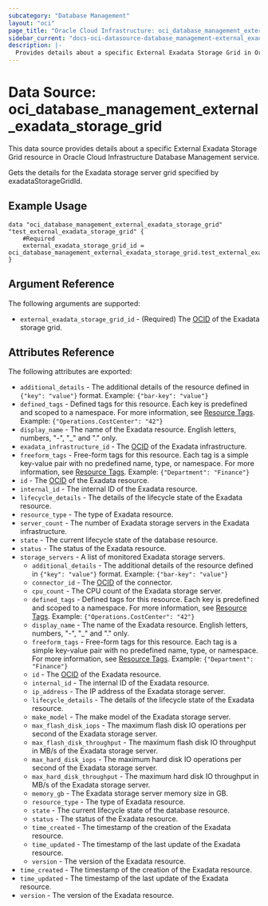 ```yaml
---
subcategory: "Database Management"
layout: "oci"
page_title: "Oracle Cloud Infrastructure: oci_database_management_external_exadata_storage_grid"
sidebar_current: "docs-oci-datasource-database_management-external_exadata_storage_grid"
description: |-
  Provides details about a specific External Exadata Storage Grid in Oracle Cloud Infrastructure Database Management service
---
```


# Data Source: oci_database_management_external_exadata_storage_grid
This data source provides details about a specific External Exadata Storage Grid resource in Oracle Cloud Infrastructure Database Management service.

Gets the details for the Exadata storage server grid specified by exadataStorageGridId.


## Example Usage

```hcl
data "oci_database_management_external_exadata_storage_grid" "test_external_exadata_storage_grid" {
	#Required
	external_exadata_storage_grid_id = oci_database_management_external_exadata_storage_grid.test_external_exadata_storage_grid.id
}
```

## Argument Reference

The following arguments are supported:

* `external_exadata_storage_grid_id` - (Required) The [OCID](https://docs.cloud.oracle.com/iaas/Content/General/Concepts/identifiers.htm) of the Exadata storage grid.


## Attributes Reference

The following attributes are exported:

* `additional_details` - The additional details of the resource defined in `{"key": "value"}` format. Example: `{"bar-key": "value"}` 
* `defined_tags` - Defined tags for this resource. Each key is predefined and scoped to a namespace. For more information, see [Resource Tags](https://docs.cloud.oracle.com/iaas/Content/General/Concepts/resourcetags.htm). Example: `{"Operations.CostCenter": "42"}` 
* `display_name` - The name of the Exadata resource. English letters, numbers, "-", "_" and "." only.
* `exadata_infrastructure_id` - The [OCID](https://docs.cloud.oracle.com/iaas/Content/General/Concepts/identifiers.htm) of the Exadata infrastructure.
* `freeform_tags` - Free-form tags for this resource. Each tag is a simple key-value pair with no predefined name, type, or namespace. For more information, see [Resource Tags](https://docs.cloud.oracle.com/iaas/Content/General/Concepts/resourcetags.htm). Example: `{"Department": "Finance"}` 
* `id` - The [OCID](https://docs.cloud.oracle.com/iaas/Content/General/Concepts/identifiers.htm) of the Exadata resource.
* `internal_id` - The internal ID of the Exadata resource.
* `lifecycle_details` - The details of the lifecycle state of the Exadata resource.
* `resource_type` - The type of Exadata resource.
* `server_count` - The number of Exadata storage servers in the Exadata infrastructure.
* `state` - The current lifecycle state of the database resource.
* `status` - The status of the Exadata resource.
* `storage_servers` - A list of monitored Exadata storage servers.
	* `additional_details` - The additional details of the resource defined in `{"key": "value"}` format. Example: `{"bar-key": "value"}` 
	* `connector_id` - The [OCID](https://docs.cloud.oracle.com/iaas/Content/General/Concepts/identifiers.htm) of the connector.
	* `cpu_count` - The CPU count of the Exadata storage server.
	* `defined_tags` - Defined tags for this resource. Each key is predefined and scoped to a namespace. For more information, see [Resource Tags](https://docs.cloud.oracle.com/iaas/Content/General/Concepts/resourcetags.htm). Example: `{"Operations.CostCenter": "42"}` 
	* `display_name` - The name of the Exadata resource. English letters, numbers, "-", "_" and "." only.
	* `freeform_tags` - Free-form tags for this resource. Each tag is a simple key-value pair with no predefined name, type, or namespace. For more information, see [Resource Tags](https://docs.cloud.oracle.com/iaas/Content/General/Concepts/resourcetags.htm). Example: `{"Department": "Finance"}` 
	* `id` - The [OCID](https://docs.cloud.oracle.com/iaas/Content/General/Concepts/identifiers.htm) of the Exadata resource.
	* `internal_id` - The internal ID of the Exadata resource.
	* `ip_address` - The IP address of the Exadata storage server.
	* `lifecycle_details` - The details of the lifecycle state of the Exadata resource.
	* `make_model` - The make model of the Exadata storage server.
	* `max_flash_disk_iops` - The maximum flash disk IO operations per second of the Exadata storage server.
	* `max_flash_disk_throughput` - The maximum flash disk IO throughput in MB/s of the Exadata storage server.
	* `max_hard_disk_iops` - The maximum hard disk IO operations per second of the Exadata storage server.
	* `max_hard_disk_throughput` - The maximum hard disk IO throughput in MB/s of the Exadata storage server.
	* `memory_gb` - The Exadata storage server memory size in GB.
	* `resource_type` - The type of Exadata resource.
	* `state` - The current lifecycle state of the database resource.
	* `status` - The status of the Exadata resource.
	* `time_created` - The timestamp of the creation of the Exadata resource.
	* `time_updated` - The timestamp of the last update of the Exadata resource.
	* `version` - The version of the Exadata resource.
* `time_created` - The timestamp of the creation of the Exadata resource.
* `time_updated` - The timestamp of the last update of the Exadata resource.
* `version` - The version of the Exadata resource.

